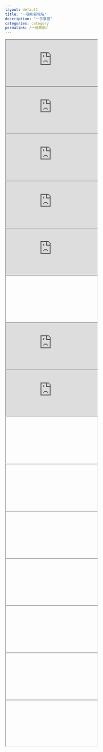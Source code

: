```yaml
---
layout: default
title: "一键刷新域名"
description: "一手掌握"
categories: category
permalink: /一处刷新/
--- 
```


<iframe class="my-domain" src="http://i-org.ga"></iframe>
<iframe class="my-domain" src="http://jobinson99.ga"></iframe>
<iframe class="my-domain" src="http://jobinson.ga"></iframe>
<iframe class="my-domain" src="http://gagi.ga"></iframe>
<iframe class="my-domain" src="http://cang.ga"></iframe>
<iframe class="my-domain" src="http://neng.ga"></iframe>
<iframe class="my-domain" src="http://nong.ga"></iframe>
<iframe class="my-domain" src="http://991080.ga"></iframe>
<iframe class="my-domain" src="http://geng.ga"></iframe>
<iframe class="my-domain" src="http://wiii.ga"></iframe>
<iframe class="my-domain" src="http://n-n-n.ga"></iframe>
<iframe class="my-domain" src="http://meiti.ga"></iframe>
<iframe class="my-domain" src="http://shang.ga"></iframe>
<iframe class="my-domain" src="http://huiwu.ga"></iframe>
<iframe class="my-domain" src="http://.ga"></iframe>


<script type="text/javascript">

</script>
